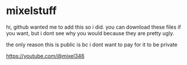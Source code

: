 # mixelstuff
hi, github wanted me to add this so i did. you can download these files if you want, but i dont see why you would because they are pretty ugly.

the only reason this is public is bc i dont want to pay for it to be private

https://youtube.com/@mixel346
